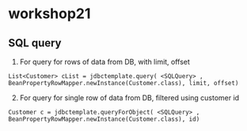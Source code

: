# workshop21

## SQL query
1. For query for rows of data from DB, with limit, offset
```
List<Customer> cList = jdbctemplate.query( <SQLQuery> , BeanPropertyRowMapper.newInstance(Customer.class), limit, offset)
```

2. For query for single row of data from DB, filtered using customer id
```
Customer c = jdbctemplate.queryForObject( <SQLQuery> , 
BeanPropertyRowMapper.newInstance(Customer.class), id)
```